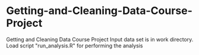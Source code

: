 # Getting-and-Cleaning-Data-Course-Project
Getting and Cleaning Data Course Project
Input data set is in work directory.
 Load script "run_analysis.R" for performing the analysis
